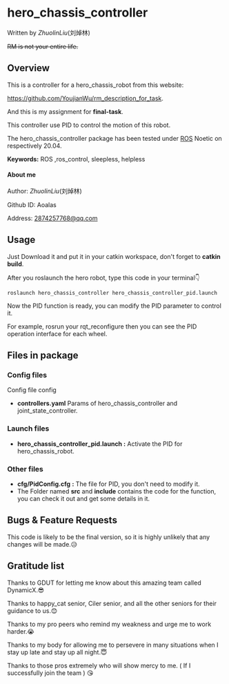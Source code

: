 # hero_chassis_controller 

Written by *ZhuolinLiu*(刘焯林)

~~RM is not your entire life.~~

## Overview

This is a controller for a hero_chassis_robot from this website: 

https://github.com/YoujianWu/rm_description_for_task.

And this is my assignment for **final-task**.

This controller use PID to control the motion of this robot.

The hero_chassis_controller package has been tested under [ROS](http://www.ros.org/) Noetic on respectively 20.04.

**Keywords:** ROS ,ros_control, sleepless, helpless

#### About me

Author:  *ZhuolinLiu*(刘焯林)

Github ID:  Aoalas

Address: 2874257768@qq.com

## Usage

Just Download it and put it in your catkin workspace, don't forget to **catkin build**.

After you roslaunch the hero robot, type this code in your terminal👇

```
roslaunch hero_chassis_controller hero_chassis_controller_pid.launch 
```

Now the PID function is ready, you can modify the PID parameter to control it.

For example, rosrun your rqt_reconfigure then you can see the PID operation interface for each wheel.

## Files in package

### Config files

Config file config

- **controllers.yaml** Params of hero_chassis_controller and joint_state_controller.

  

### Launch files

- **hero_chassis_controller_pid.launch :** Activate the PID for hero_chassis_robot.

  

### Other files

- **cfg/PidConfig.cfg** **:**  The file for PID, you don't need to modify it.
- The Folder named **src** and **include** contains the code for the function, you can check it out and get some details in it.

## 

## Bugs & Feature Requests

This code is likely to be the final version, so it is highly unlikely that any changes will be made.😥

## Gratitude list

Thanks to GDUT for letting me know about this amazing team called DynamicX.😎

Thanks to happy_cat senior, Ciler senior, and all the other seniors for their guidance to us.😊

Thanks to my pro peers who remind my weakness and urge me to work harder.😭

Thanks to my body for allowing me to persevere in many situations when I stay up late and stay up all night.😇

Thanks to those pros extremely who will show mercy to me. ( If I successfully join the team ) 😘

